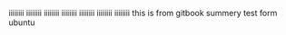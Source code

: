 iiiiiiii
iiiiiiii
iiiiiiii
iiiiiiii
iiiiiiii
iiiiiiii
iiiiiiii
this is from gitbook summery
test form ubuntu
